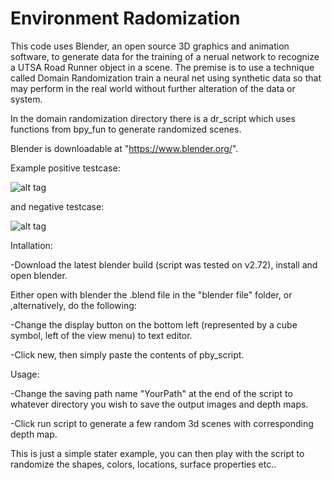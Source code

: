 # Environment Radomization

This code uses Blender, an open source 3D graphics and animation software, to generate data for the training of a nerual network to recognize a UTSA Road Runner object in a scene. The premise is to use a technique called Domain Randomization train a neural net using synthetic data so that may perform in the real world without further alteration of the data or system. 

In the domain randomization directory there is a dr_script which uses functions from bpy_fun to generate randomized scenes.

Blender is downloadable at "https://www.blender.org/". 

Example positive testcase:

![alt tag](https://github.com/brothaman/DepthMap_dataset/blob/master/domainRandomization/data/positive/set3000_image0.png)

and negative testcase:

![alt tag](https://github.com/brothaman/DepthMap_dataset/blob/master/domainRandomization/data/negative/set0_image0.png)

Intallation:

-Download the latest blender build (script was tested on v2.72), install and open blender.

Either open with blender the .blend file in the "blender file" folder, or ,alternatively, do the following:

-Change the display button on the bottom left (represented by a cube symbol, left of the view menu) to text editor.

-Click new, then simply paste the contents of pby_script.

Usage:

-Change the saving path name "YourPath" at the end of the script to whatever directory you wish to save the output images and depth maps.

-Click run script to generate a few random 3d scenes with corresponding depth map. 

This is just a simple stater example, you can then play with the script to randomize the shapes, colors, locations, surface properties etc..


